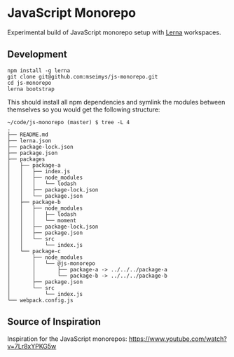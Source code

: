 # JavaScript Monorepo

Experimental build of JavaScript monorepo setup with [Lerna](https://github.com/lerna/lerna) workspaces.

## Development

```
npm install -g lerna
git clone git@github.com:mseimys/js-monorepo.git
cd js-monorepo
lerna bootstrap
```

This should install all npm dependencies and symlink the modules between themselves so you would get the following structure:

```
~/code/js-monorepo (master) $ tree -L 4
.
├── README.md
├── lerna.json
├── package-lock.json
├── package.json
├── packages
│   ├── package-a
│   │   ├── index.js
│   │   ├── node_modules
│   │   │   └── lodash
│   │   ├── package-lock.json
│   │   └── package.json
│   ├── package-b
│   │   ├── node_modules
│   │   │   ├── lodash
│   │   │   └── moment
│   │   ├── package-lock.json
│   │   ├── package.json
│   │   └── src
│   │       └── index.js
│   └── package-c
│       ├── node_modules
│       │   └── @js-monorepo
│       │       ├── package-a -> ../../../package-a
│       │       └── package-b -> ../../../package-b
│       ├── package.json
│       └── src
│           └── index.js
└── webpack.config.js
```

## Source of Inspiration

Inspiration for the JavaScript monorepos: https://www.youtube.com/watch?v=7Lr8xYPKG5w

